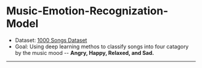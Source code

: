 # Music-Emotion-Recognization-Model
* Dataset: [1000 Songs Dataset](https://cvml.unige.ch/databases/emoMusic/)
* Goal: Using deep learning methos to classify songs into four catagory by the music mood -- **Angry, Happy, Relaxed, and Sad.**
---
